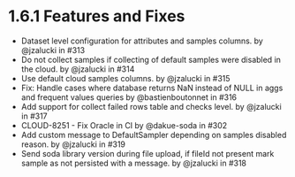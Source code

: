 # 1.6.1 Features and Fixes

* Dataset level configuration for attributes and samples columns. by @jzalucki in #313
* Do not collect samples if collecting of default samples were disabled in the cloud. by @jzalucki in #314
* Use default cloud samples columns. by @jzalucki in #315
* Fix: Handle cases where database returns NaN instead of NULL in aggs and frequent values queries by @bastienboutonnet in #316
* Add support for collect failed rows table and checks level. by @jzalucki in #317
* CLOUD-8251 - Fix Oracle in CI by @dakue-soda in #302
* Add custom message to DefaultSampler depending on samples disabled reason. by @jzalucki in #319
* Send soda library version during file upload, if fileId not present mark sample as not persisted with a message. by @jzalucki in #318
